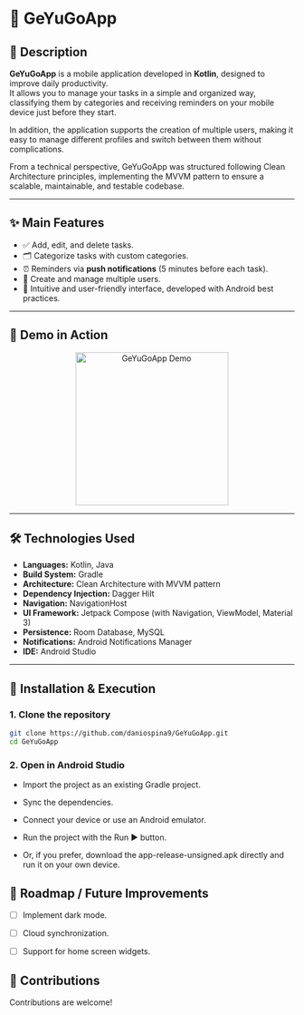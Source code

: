# 📌 GeYuGoApp

## 📖 Description
**GeYuGoApp** is a mobile application developed in **Kotlin**, designed to improve daily productivity.   
It allows you to manage your tasks in a simple and organized way, classifying them by categories and receiving reminders on your mobile device just before they start.  

In addition, the application supports the creation of multiple users, making it easy to manage different profiles and switch between them without complications.

From a technical perspective, GeYuGoApp was structured following Clean Architecture principles, implementing the MVVM pattern to ensure a scalable, maintainable, and testable codebase.

---

## ✨ Main Features
- ✅ Add, edit, and delete tasks.
- 🗂️ Categorize tasks with custom categories.
- ⏰ Reminders via **push notifications** (5 minutes before each task).
- 👥 Create and manage multiple users.
- 📱 Intuitive and user-friendly interface, developed with Android best practices.

---

## 🎥 Demo in Action

<p align="center">
  <img src="assets/demo_hd.gif" alt="GeYuGoApp Demo" width="270"/>
</p>

---

## 🛠️ Technologies Used
- **Languages:** Kotlin, Java
- **Build System:** Gradle
- **Architecture:** Clean Architecture with MVVM pattern
- **Dependency Injection:** Dagger Hilt
- **Navigation:** NavigationHost
- **UI Framework:** Jetpack Compose (with Navigation, ViewModel, Material 3)
- **Persistence:** Room Database, MySQL
- **Notifications:** Android Notifications Manager
- **IDE:** Android Studio

---

## 🚀 Installation & Execution

### 1. Clone the repository
```bash
git clone https://github.com/daniospina9/GeYuGoApp.git
cd GeYuGoApp
```
### 2. Open in Android Studio

- Import the project as an existing Gradle project.

- Sync the dependencies.

- Connect your device or use an Android emulator.

- Run the project with the Run ▶️ button.

- Or, if you prefer, download the app-release-unsigned.apk directly and run it on your own device.

## 🔮 Roadmap / Future Improvements

- [ ] Implement dark mode.

- [ ] Cloud synchronization.

- [ ] Support for home screen widgets.


## 🤝 Contributions
Contributions are welcome!


